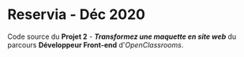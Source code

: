 # Reservia - Déc 2020

Code source du __Projet 2__ - ___Transformez une maquette en site web___ du parcours __Développeur Front-end__ d'_OpenClassrooms_.